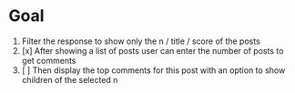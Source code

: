 # Goal
1. Filter the response to show only the n / title / score of the posts 
2. [x] After showing a list of posts user can enter the number of posts to get comments
3. [ ] Then display the top comments for this post with an option to show children of the selected n